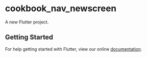 # cookbook_nav_newscreen

A new Flutter project.

## Getting Started

For help getting started with Flutter, view our online
[documentation](https://flutter.io/).
